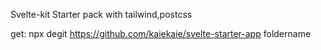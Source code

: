 Svelte-kit Starter pack with tailwind,postcss

get:
npx degit https://github.com/kaiekaie/svelte-starter-app foldername
